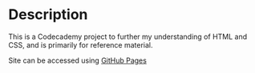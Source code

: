 # **Description**

This is a Codecademy project to further my understanding of HTML and CSS, and is primarily for reference material.

Site can be accessed using [GitHub Pages](https://m-vers.github.io/m-vers.teacozy.github.io/)

